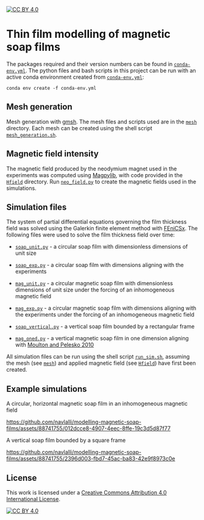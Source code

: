 [![CC BY 4.0][cc-by-shield]][cc-by]

# Thin film modelling of magnetic soap films

The packages required and their version numbers can be found in [`conda-env.yml`](conda-env.yml).
The python files and bash scripts in this project can be run with an active conda environment created from [`conda-env.yml`](conda-env.yml):
```
conda env create -f conda-env.yml
```

## Mesh generation

Mesh generation with [gmsh](https://gmsh.info/). The mesh files and scripts used are in the [`mesh`](mesh) directory. Each mesh can be created using the shell script [`mesh_generation.sh`](mesh/mesh_generation.sh).

## Magnetic field intensity

The magnetic field produced by the neodymium magnet used in the experiments was computed using [Magpylib](https://magpylib.readthedocs.io/en/latest/), with code provided in the [`Hfield`](Hfield) directory. Run [`neo_field.py`](Hfield/neo_field.py) to create the magnetic fields used in the simulations.

## Simulation files

The system of partial differential equations governing the film thickness field was solved using the Galerkin finite element method with [FEniCSx](https://fenicsproject.org/). The following files were used to solve the film thickness field over time:

* [`soap_unit.py`](soap_unit.py) - a circular soap film with dimensionless dimensions of unit size

* [`soap_exp.py`](soap_exp.py) - a circular soap film with dimensions aligning with the experiments

* [`mag_unit.py`](mag_unit.py) - a circular magnetic soap film with dimensionless dimensions of unit size under the forcing of an inhomogeneous magnetic field

* [`mag_exp.py`](mag_exp.py) - a circular magnetic soap film with dimensions aligning with the experiments under the forcing of an inhomogeneous magnetic field

* [`soap_vertical.py`](soap_vertical.py) - a vertical soap film bounded by a rectangular frame 

* [`mag_oned.py`](mag_oned.py) - a vertical magnetic soap film in one dimension aligning with [Moulton and Pelesko 2010](https://journals.aps.org/pre/abstract/10.1103/PhysRevE.81.046320)

All simulation files can be run using the shell script [`run_sim.sh`](run_sim.sh), assuming the mesh (see [`mesh`](mesh)) and applied magnetic field (see [`Hfield`](Hfield)) have first been created.

## Example simulations

A circular, horizontal magnetic soap film in an inhomogeneous magnetic field

https://github.com/navlalli/modelling-magnetic-soap-films/assets/88741755/012dcce8-4907-4eec-8ffe-19c3d5d87f77

A vertical soap film bounded by a square frame

https://github.com/navlalli/modelling-magnetic-soap-films/assets/88741755/2396d003-fbd7-45ac-ba83-42e9f8973c0e

## License

This work is licensed under a
[Creative Commons Attribution 4.0 International License][cc-by].

[![CC BY 4.0][cc-by-image]][cc-by]

[cc-by]: http://creativecommons.org/licenses/by/4.0/
[cc-by-image]: https://i.creativecommons.org/l/by/4.0/88x31.png
[cc-by-shield]: https://img.shields.io/badge/License-CC%20BY%204.0-lightgrey.svg
